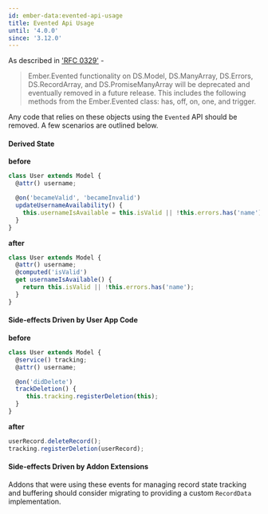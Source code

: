 ```yaml
---
id: ember-data:evented-api-usage
title: Evented Api Usage
until: '4.0.0'
since: '3.12.0'
---
```

As described in ['RFC 0329'](https://github.com/emberjs/rfcs/pull/329) -
> Ember.Evented functionality on DS.Model, DS.ManyArray, DS.Errors, DS.RecordArray, and DS.PromiseManyArray will be deprecated and eventually removed in a future release. This includes the following methods from the Ember.Evented class: has, off, on, one, and trigger.

Any code that relies on these objects using the `Evented` API should be removed. A few scenarios are outlined below.

#### Derived State

**before**

```javascript
class User extends Model {
  @attr() username;

  @on('becameValid', 'becameInvalid')
  updateUsernameAvailability() {
    this.usernameIsAvailable = this.isValid || !this.errors.has('name');
  }
}
```

**after**

```javascript
class User extends Model {
  @attr() username;
  @computed('isValid')
  get usernameIsAvailable() {
    return this.isValid || !this.errors.has('name');
  }
}
```


#### Side-effects Driven by User App Code

**before**

```javascript
class User extends Model {
  @service() tracking;
  @attr() username;

  @on('didDelete')
  trackDeletion() {
     this.tracking.registerDeletion(this);
  }
}
```

**after**
```javascript
userRecord.deleteRecord();
tracking.registerDeletion(userRecord);
```

#### Side-effects Driven by Addon Extensions

Addons that were using these events for managing record state tracking and buffering should consider migrating to providing a custom `RecordData` implementation.
